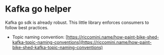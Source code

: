 # Kafka go helper

Kafka go sdk is already robust. This little library enforces consumers to follow best practices.

* Topic naming convention: [https://riccomini.name/how-paint-bike-shed-kafka-topic-naming-conventions](https://riccomini.name/how-paint-bike-shed-kafka-topic-naming-conventions)
